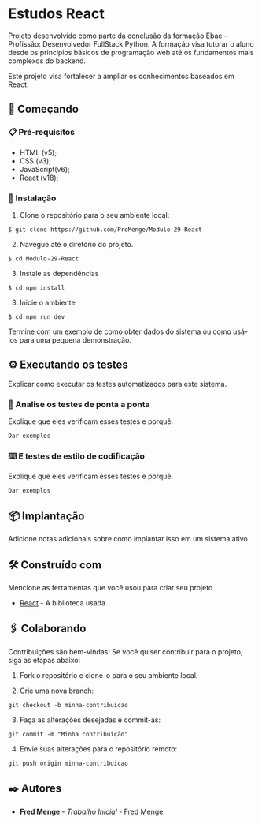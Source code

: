 # Estudos React

Projeto desenvolvido como parte da conclusão da formação Ebac - Profissão: Desenvolvedor FullStack Python. A formação visa tutorar o aluno desde os principios básicos de programação web até os fundamentos mais complexos do backend.

Este projeto visa fortalecer a ampliar os conhecimentos baseados em React.

## 🚀 Começando

### 📋 Pré-requisitos

- HTML (v5);
- CSS (v3);
- JavaScript(v6);
- React (v18);

### 🔧 Instalação

1. Clone o repositório para o seu ambiente local:

```
$ git clone https://github.com/ProMenge/Modulo-29-React
```

2. Navegue até o diretório do projeto.

```
$ cd Modulo-29-React
```

3. Instale as dependências

```
$ cd npm install
```

3. Inicie o ambiente

```
$ cd npm run dev
```

Termine com um exemplo de como obter dados do sistema ou como usá-los para uma pequena demonstração.

## ⚙️ Executando os testes

Explicar como executar os testes automatizados para este sistema.

### 🔩 Analise os testes de ponta a ponta

Explique que eles verificam esses testes e porquê.

```
Dar exemplos
```

### ⌨️ E testes de estilo de codificação

Explique que eles verificam esses testes e porquê.

```
Dar exemplos
```

## 📦 Implantação

Adicione notas adicionais sobre como implantar isso em um sistema ativo

## 🛠️ Construído com

Mencione as ferramentas que você usou para criar seu projeto

- [React](https://www.google.com/url?sa=t&rct=j&q=&esrc=s&source=web&cd=&cad=rja&uact=8&ved=2ahUKEwiN7Pjcl6-HAxXQqJUCHRCED8IQFnoECAkQAQ&url=https%3A%2F%2Freact.dev%2F&usg=AOvVaw1tEjYYiD7LQlxO53dgjTHV&cshid=1721257678619561&opi=89978449) - A biblioteca usada

## 🖇️ Colaborando

Contribuições são bem-vindas! Se você quiser contribuir para o projeto, siga as etapas abaixo:

1. Fork o repositório e clone-o para o seu ambiente local.

2. Crie uma nova branch:

```
git checkout -b minha-contribuicao
```

3. Faça as alterações desejadas e commit-as:

```
git commit -m "Minha contribuição"
```

4. Envie suas alterações para o repositório remoto:

```
git push origin minha-contribuicao
```

## ✒️ Autores

- **Fred Menge** - _Trabalho Inicial_ - [Fred Menge](https://github.com/ProMenge)
